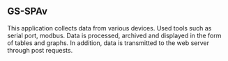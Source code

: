 ## GS-SPAv
This application collects data from various devices. Used tools such as serial port, modbus. Data is processed, archived and displayed in the form of tables and graphs.
In addition, data is transmitted to the web server through post requests.